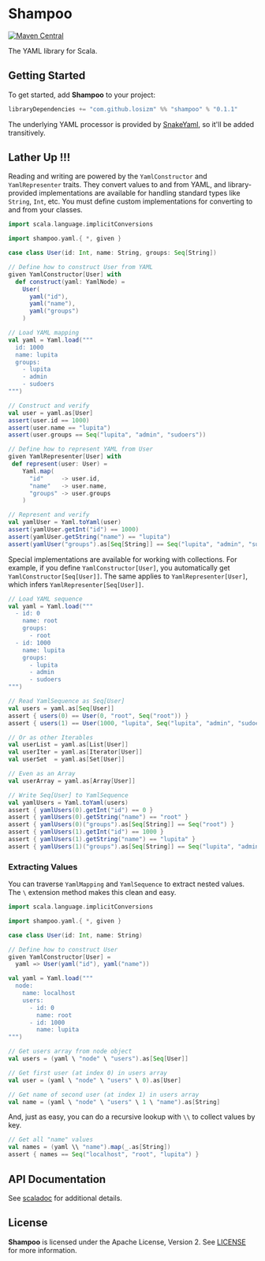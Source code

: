 # Shampoo

[![Maven Central](https://img.shields.io/maven-central/v/com.github.losizm/shampoo_3.svg?label=Maven%20Central)](https://central.sonatype.com/search?q=g:com.github.losizm%20a:shampoo_3)

The YAML library for Scala.

## Getting Started
To get started, add **Shampoo** to your project:

```scala
libraryDependencies += "com.github.losizm" %% "shampoo" % "0.1.1"
```

The underlying YAML processor is provided by [SnakeYaml](https://bitbucket.org/snakeyaml/snakeyaml/),
so it'll be added transitively.

## Lather Up !!!
Reading and writing are powered by the `YamlConstructor` and `YamlRepresenter`
traits. They convert values to and from YAML, and library-provided
implementations are available for handling standard types like `String`, `Int`,
etc. You must define custom implementations for converting to and from your
classes.

```scala
import scala.language.implicitConversions

import shampoo.yaml.{ *, given }

case class User(id: Int, name: String, groups: Seq[String])

// Define how to construct User from YAML
given YamlConstructor[User] with
  def construct(yaml: YamlNode) =
    User(
      yaml("id"),
      yaml("name"),
      yaml("groups")
    )

// Load YAML mapping
val yaml = Yaml.load("""
  id: 1000
  name: lupita
  groups:
    - lupita
    - admin
    - sudoers
""")

// Construct and verify
val user = yaml.as[User]
assert(user.id == 1000)
assert(user.name == "lupita")
assert(user.groups == Seq("lupita", "admin", "sudoers"))

// Define how to represent YAML from User
given YamlRepresenter[User] with
 def represent(user: User) =
    Yaml.map(
      "id"     -> user.id,
      "name"   -> user.name,
      "groups" -> user.groups
    )

// Represent and verify
val yamlUser = Yaml.toYaml(user)
assert(yamlUser.getInt("id") == 1000)
assert(yamlUser.getString("name") == "lupita")
assert(yamlUser("groups").as[Seq[String]] == Seq("lupita", "admin", "sudoers"))
```

Special implementations are available for working with collections. For example,
if you define `YamlConstructor[User]`, you automatically get
`YamlConstructor[Seq[User]]`. The same applies to `YamlRepresenter[User]`, which
infers `YamlRepresenter[Seq[User]]`.

```scala
// Load YAML sequence
val yaml = Yaml.load("""
  - id: 0
    name: root
    groups:
      - root
  - id: 1000
    name: lupita
    groups:
      - lupita
      - admin
      - sudoers
""")

// Read YamlSequence as Seq[User]
val users = yaml.as[Seq[User]]
assert { users(0) == User(0, "root", Seq("root")) }
assert { users(1) == User(1000, "lupita", Seq("lupita", "admin", "sudoers")) }

// Or as other Iterables
val userList = yaml.as[List[User]]
val userIter = yaml.as[Iterator[User]]
val userSet  = yaml.as[Set[User]]

// Even as an Array
val userArray = yaml.as[Array[User]]

// Write Seq[User] to YamlSequence
val yamlUsers = Yaml.toYaml(users)
assert { yamlUsers(0).getInt("id") == 0 }
assert { yamlUsers(0).getString("name") == "root" }
assert { yamlUsers(0)("groups").as[Seq[String]] == Seq("root") }
assert { yamlUsers(1).getInt("id") == 1000 }
assert { yamlUsers(1).getString("name") == "lupita" }
assert { yamlUsers(1)("groups").as[Seq[String]] == Seq("lupita", "admin", "sudoers") }
```

### Extracting Values
You can traverse `YamlMapping` and `YamlSequence` to extract nested values. The `\`
extension method makes this clean and easy.

```scala
import scala.language.implicitConversions

import shampoo.yaml.{ *, given }

case class User(id: Int, name: String)

// Define how to construct User
given YamlConstructor[User] =
  yaml => User(yaml("id"), yaml("name"))

val yaml = Yaml.load("""
  node:
    name: localhost
    users:
      - id: 0
        name: root
      - id: 1000
        name: lupita
""")

// Get users array from node object
val users = (yaml \ "node" \ "users").as[Seq[User]]

// Get first user (at index 0) in users array
val user = (yaml \ "node" \ "users" \ 0).as[User]

// Get name of second user (at index 1) in users array
val name = (yaml \ "node" \ "users" \ 1 \ "name").as[String]
```

And, just as easy, you can do a recursive lookup with `\\` to collect values by
key.

```scala
// Get all "name" values
val names = (yaml \\ "name").map(_.as[String])
assert { names == Seq("localhost", "root", "lupita") }
```


## API Documentation
See [scaladoc](https://losizm.github.io/shampoo/latest/api/index.html)
for additional details.

## License
**Shampoo** is licensed under the Apache License, Version 2. See [LICENSE](LICENSE)
for more information.
